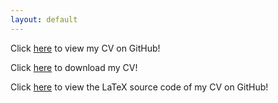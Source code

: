 ```yaml
---
layout: default
---
```


Click <a href="https://github.com/isinaltinkaya/CV/blob/master/IsinAltinkaya_CV.pdf">here</a> to view my CV on GitHub! 

Click <a href=
"https://github.com/isinaltinkaya/CV/raw/master/IsinAltinkaya_CV.pdf">here</a> to download my CV! 

Click <a href="https://github.com/isinaltinkaya/CV/blob/master/IsinAltinkaya_CV.tex">here</a> to view the LaTeX source code of my CV on GitHub! 
